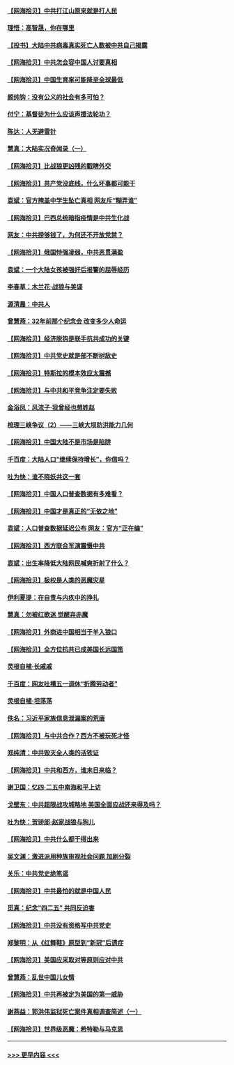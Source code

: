 #### [【网海拾贝】中共打江山原来就是打人民](../pages/nsc993/n12954345.md?t=05171851) 
#### [理悟：高智晟，你在哪里](../pages/nsc993/n12953115.md?t=05171851) 
#### [【投书】大陆中共病毒真实死亡人数被中共自己揭露](../pages/nsc993/n12953050.md?t=05171851) 
#### [【网海拾贝】中共怎会容中国人讨要真相](../pages/nsc993/n12952161.md?t=05171851) 
#### [【网海拾贝】中国生育率可能降至全球最低](../pages/nsc993/n12948793.md?t=05171851) 
#### [颜纯钩：没有公义的社会有多可怕？](../pages/nsc993/n12947626.md?t=05171851) 
#### [付宁：基督徒为什么应该声援法轮功？](../pages/nsc993/n12947233.md?t=05171851) 
#### [陈达：人无避雷针](../pages/nsc993/n12947098.md?t=05171851) 
#### [慧真：大陆实况奇闻录（一）](../pages/nsc993/n12945811.md?t=05171851) 
#### [【网海拾贝】比战狼更凶残的戳瞎外交](../pages/nsc993/n12945717.md?t=05171851) 
#### [【网海拾贝】共产党没底线，什么坏事都可能干](../pages/nsc993/n12942090.md?t=05171851) 
#### [袁斌：官方掩盖中学生坠亡真相 网友斥“糊弄谁”](../pages/nsc993/n12942029.md?t=05171851) 
#### [【网海拾贝】巴西总统暗指疫情是中共生化战](../pages/nsc993/n12938999.md?t=05171851) 
#### [网友：中共捞够钱了，为何还不开放党禁？](../pages/nsc993/n12938952.md?t=05171851) 
#### [【网海拾贝】俄国恃强凌弱，中共恶贯满盈](../pages/nsc993/n12936626.md?t=05171851) 
#### [袁斌：一个大陆女孩被强奸后报警的屈辱经历](../pages/nsc993/n12936547.md?t=05171851) 
#### [李春草：木兰花·战狼与美谍](../pages/nsc993/n12935995.md?t=05171851) 
#### [源清晨：中共人](../pages/nsc993/n12935589.md?t=05171851) 
#### [曾慧燕：32年前那个纪念会 改变多少人命运](../pages/nsc993/n12934233.md?t=05171851) 
#### [【网海拾贝】经济脱钩是联手抗共成功的关键](../pages/nsc993/n12934176.md?t=05171851) 
#### [【网海拾贝】中共党史就是部不断树敌史](../pages/nsc993/n12932844.md?t=05171851) 
#### [【网海拾贝】特斯拉的模本效应太震撼](../pages/nsc993/n12925626.md?t=05171851) 
#### [【网海拾贝】与中共和平竞争注定要失败](../pages/nsc993/n12923326.md?t=05171851) 
#### [金浴凤：风流子‧我曾经也想姓赵](../pages/nsc993/n12920911.md?t=05171851) 
#### [梳理三峡争议（2）——三峡大坝防洪能力几何](../pages/nsc993/n12920173.md?t=05171851) 
#### [【网海拾贝】中国大陆不是市场是陷阱](../pages/nsc993/n12920143.md?t=05171851) 
#### [千百度：大陆人口“继续保持增长”，你信吗？](../pages/nsc993/n12918946.md?t=05171851) 
#### [吐为快：谁不晓妖共这一套](../pages/nsc993/n12918941.md?t=05171851) 
#### [【网海拾贝】中国人口普查数据有多难看？](../pages/nsc993/n12917822.md?t=05171851) 
#### [【网海拾贝】中国才是真正的“无依之地”](../pages/nsc993/n12915845.md?t=05171851) 
#### [袁斌：人口普查数据延迟公布 网友：官方“正在编”](../pages/nsc993/n12915748.md?t=05171851) 
#### [【网海拾贝】西方联合军演震慑中共](../pages/nsc993/n12913466.md?t=05171851) 
#### [袁斌：出生率降低大陆网民喊爽折射了什么？](../pages/nsc993/n12913365.md?t=05171851) 
#### [【网海拾贝】极权是人类的恶魔灾星](../pages/nsc993/n12910697.md?t=05171851) 
#### [伊利夏提：在自责与内疚中的挣扎](../pages/nsc993/n12910493.md?t=05171851) 
#### [慧真：勿被红歌迷 觉醒弃赤魔](../pages/nsc993/n12910485.md?t=05171851) 
#### [【网海拾贝】外商进中国相当于羊入狼口](../pages/nsc993/n12908274.md?t=05171851) 
#### [【网海拾贝】全方位抗共已成美国长远国策](../pages/nsc993/n12906878.md?t=05171851) 
#### [灵根自植‧长戚戚](../pages/nsc993/n12905585.md?t=05171851) 
#### [千百度：网友吐槽五一调休“折腾劳动者”](../pages/nsc993/n12905934.md?t=05171851) 
#### [灵根自植‧坦荡荡](../pages/nsc993/n12905562.md?t=05171851) 
#### [佚名：习近平家族信息泄漏案的荒唐](../pages/nsc993/n12904705.md?t=05171851) 
#### [【网海拾贝】与中共合作？西方不被玩死才怪](../pages/nsc993/n12903873.md?t=05171851) 
#### [郑纯清：中共毁灭全人类的活铁证](../pages/nsc993/n12903785.md?t=05171851) 
#### [【网海拾贝】中共和西方，谁末日来临？](../pages/nsc993/n12903482.md?t=05171851) 
#### [谢卫国：忆四‧二五中南海和平上访](../pages/nsc993/n12902192.md?t=05171851) 
#### [戈壁东：中共超限战攻城略地 美国全面应战还来得及吗？](../pages/nsc993/n12902297.md?t=05171851) 
#### [吐为快：贺骄郎‧赵家战狼与狗儿](../pages/nsc993/n12902280.md?t=05171851) 
#### [【网海拾贝】中共什么都干得出来](../pages/nsc993/n12897500.md?t=05171851) 
#### [吴文渊：激进派用种族审视社会问题 加剧分裂](../pages/nsc993/n12893881.md?t=05171851) 
#### [关乐：中共党史绝笔谣](../pages/nsc993/n12897270.md?t=05171851) 
#### [【网海拾贝】中共最怕的就是中国人民](../pages/nsc993/n12894705.md?t=05171851) 
#### [觅真：纪念“四二五” 共同反迫害](../pages/nsc993/n12894553.md?t=05171851) 
#### [【网海拾贝】中共没有资格写中共党史](../pages/nsc993/n12892231.md?t=05171851) 
#### [郑黎明：从《红舞鞋》原型到“新冠”后遗症](../pages/nsc993/n12890469.md?t=05171851) 
#### [【网海拾贝】美国应采取对等原则应对中共](../pages/nsc993/n12889176.md?t=05171851) 
#### [曾慧燕：乱世中国儿女情](../pages/nsc993/n12887931.md?t=05171851) 
#### [【网海拾贝】中共再被定为美国的第一威胁](../pages/nsc993/n12887580.md?t=05171851) 
#### [谢燕益：郭洪伟监狱死亡案件真相调查简述（一）](../pages/nsc993/n12885648.md?t=05171851) 
#### [【网海拾贝】世界级恶魔：希特勒与马克思](../pages/nsc993/n12884062.md?t=05171851) 

----
#### [ >>> 更早内容 <<< ](../indexes/nsc993-earlier.md)
